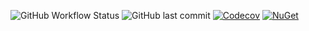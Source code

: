 ![GitHub Workflow Status](https://img.shields.io/github/workflow/status/freaxnx01/extensions/.NET)  ![GitHub last commit](https://img.shields.io/github/last-commit/freaxnx01/extensions)  [![Codecov](https://img.shields.io/codecov/c/github/freaxnx01/extensions)](https://app.codecov.io/gh/freaxnx01/Extensions)  [![NuGet](http://img.shields.io/nuget/v/freaxnx01.Extensions.svg)](https://www.nuget.org/packages/freaxnx01.Extensions/)
